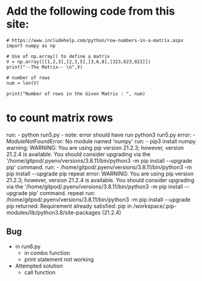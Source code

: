 # Add the following code from this site:
    # https://www.includehelp.com/python/row-numbers-in-a-matrix.aspx
    import numpy as np

    # Use of np.array() to define a matrix
    V = np.array([[1,2,3],[2,3,5],[3,6,8],[323,623,823]])
    print("--The Matrix-- \n",V)

    # number of rows
    num = len(V)

    print("Number of rows in the Given Matrix : ", num)

# to count matrix rows

run:
    - python run5.py
    - note: error should have run python3 run5.py
error:
    - ModuleNotFoundError: No module named 'numpy'
run:
    - pip3 install numpy
warning:
    WARNING: You are using pip version 21.2.3; however, version 21.2.4 is available.
    You should consider upgrading via the '/home/gitpod/.pyenv/versions/3.8.11/bin/python3 -m pip install --upgrade pip' command.
run:
    - /home/gitpod/.pyenv/versions/3.8.11/bin/python3 -m pip install --upgrade pip
repeat error:
    WARNING: You are using pip version 21.2.3; however, version 21.2.4 is available.
    You should consider upgrading via the '/home/gitpod/.pyenv/versions/3.8.11/bin/python3 -m pip install --upgrade pip' command.
repeat run:
    /home/gitpod/.pyenv/versions/3.8.11/bin/python3 -m pip install --upgrade pip
returned:
    Requirement already satisfied: pip in /workspace/.pip-modules/lib/python3.8/site-packages (21.2.4)


## Bug
- in run6.py
    - in combo function 
    - print statement not working
- Attempted solution    
    - call function

